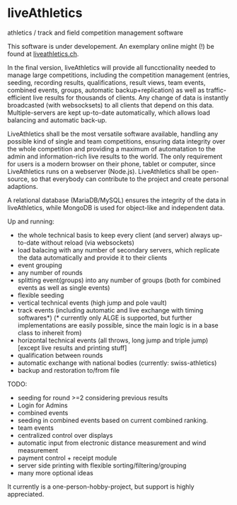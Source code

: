 # liveAthletics
athletics / track and field competition management software

This software is under developement. 
An exemplary online might (!) be found at [liveathletics.ch](https://liveathletics.ch).

In the final version, liveAthletics will provide all funcctionality needed to manage large competitions, including the competition management (entries, seeding, recording results, qualifications, result views, team events, combined events, groups, automatic backup+replication) as well as traffic-efficient live results for thousands of clients. Any change of data is instantly broadcasted (with websocksets) to all clients that depend on this data. Multiple-servers are kept up-to-date automatically, which allows load balancing and automatic back-up. 

LiveAthletics shall be the most versatile software available, handling any possible kind of single and team competitions, ensuring data integrity over the whole competition and providing a maximum of automatation to the admin and information-rich live results to the world. The only requirement for users is a modern browser on their phone, tablet or computer, since LiveAthletics runs on a webserver (Node.js). LiveAthletics shall be open-source, so that everybody can contribute to the project and create personal adaptions.

A relational database (MariaDB/MySQL) ensures the integrity of the data in liveAthletics, while MongoDB is used for object-like and independent data. 

Up and running: 
- the whole technical basis to keep every client (and server) always up-to-date without reload (via websockets)
- load balacing with any number of secondary servers, which replicate the data automatically and provide it to their clients
- event grouping
- any number of rounds
- splitting event(groups) into any number of groups (both for combined events as well as single events)
- flexible seeding
- vertical technical events (high jump and pole vault)
- track events (including automatic and live exchange with timing softwares*) (* currently only ALGE is supported, but further implementations are easily possible, since the main logic is in a base class to inhereit from)
- horizontal technical events (all throws, long jump and triple jump) [except live results and printing stuff]
- qualification between rounds
- automatic exchange with national bodies (currently: swiss-athletics)
- backup and restoration to/from file

TODO:
- seeding for round >=2 considering previous results 
- Login for Admins
- combined events
- seeding in combined events based on current combined ranking.
- team events
- centralized control over displays
- automatic input from electronic distance measurement and wind measurement
- payment control + receipt module
- server side printing with flexible sorting/filtering/grouping
- many more optional ideas

It currently is a one-person-hobby-project, but support is highly appreciated. 
